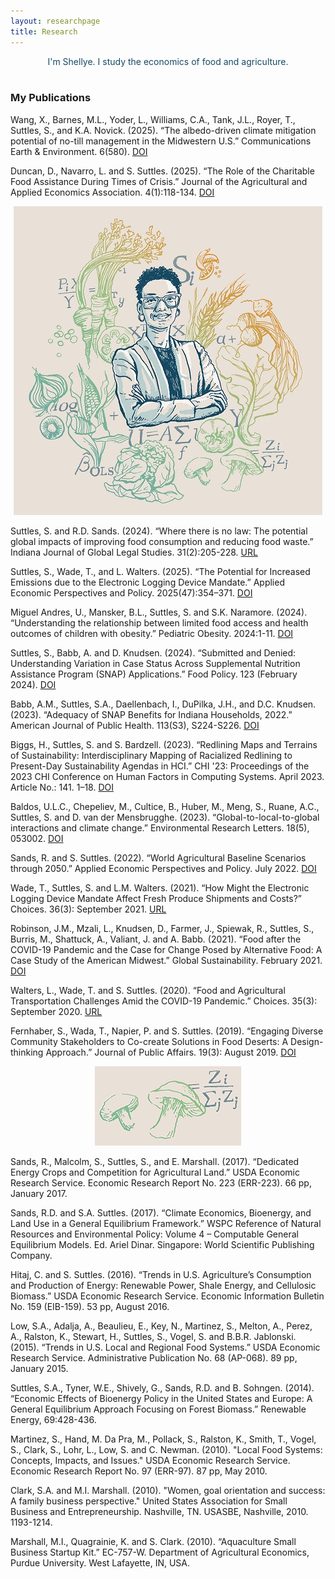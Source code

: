 ```yaml
---
layout: researchpage
title: Research
---
```

<font color="#164a63">
<center>I'm Shellye. I study the economics of food and agriculture.</center>
</font>

<br/>


### My Publications
Wang, X., Barnes, M.L., Yoder, L., Williams, C.A., Tank, J.L., Royer, T., Suttles, S., and K.A. Novick. (2025). “The albedo-driven climate mitigation potential of no-till management in the Midwestern U.S.” Communications Earth & Environment. 6(580). [DOI](https://doi.org/10.1038/s43247-025-02549-x)

Duncan, D., Navarro, L. and S. Suttles. (2025). “The Role of the Charitable Food Assistance During Times of Crisis.” Journal of the Agricultural and Applied Economics Association. 4(1):118-134. [DOI](https://doi.org/10.1002/jaa2.70006)

<center>
<img src="/assets/img/shellye-illustrated-smallest.jpg" alt="Shellye">
</center>

Suttles, S. and R.D. Sands. (2024). “Where there is no law: The potential global impacts of improving food consumption and reducing food waste.” Indiana Journal of Global Legal Studies. 31(2):205-228. [URL](https://muse.jhu.edu/pub/3/article/949740)

Suttles, S., Wade, T., and L. Walters. (2025). “The Potential for Increased Emissions due to the Electronic Logging Device Mandate.” Applied Economic Perspectives and Policy. 2025(47):354–371. [DOI](https://doi.org/10.1002/aepp.13469)

Miguel Andres, U., Mansker, B.L., Suttles, S. and S.K. Naramore. (2024). “Understanding the relationship between limited food access and health outcomes of children with obesity.” Pediatric Obesity. 2024:1-11. [DOI]( https://doi.org/10.1111/ijpo.13151)

Suttles, S., Babb, A. and D. Knudsen. (2024). “Submitted and Denied: Understanding Variation in Case Status Across Supplemental Nutrition Assistance Program (SNAP) Applications.”  Food Policy. 123 (February 2024). [DOI](https://doi.org/10.1016/j.foodpol.2023.102588)

Babb, A.M., Suttles, S.A., Daellenbach, I., DuPilka, J.H., and D.C. Knudsen. (2023). “Adequacy of SNAP Benefits for Indiana Households, 2022.” American Journal of Public Health. 113(S3), S224-S226. [DOI](https://doi.org/10.2105/AJPH.2023.307408)

Biggs, H., Suttles, S. and S. Bardzell. (2023). “Redlining Maps and Terrains of Sustainability: Interdisciplinary Mapping of Racialized Redlining to Present-Day Sustainability Agendas in HCI.” CHI '23: Proceedings of the 2023 CHI Conference on Human Factors in Computing Systems. April 2023. Article No.: 141. 1–18. [DOI](https://doi.org/10.1145/3544548.3581491)

Baldos, U.L.C., Chepeliev, M., Cultice, B., Huber, M., Meng, S., Ruane, A.C., Suttles, S. and D. van der Mensbrugghe. (2023). “Global-to-local-to-global interactions and climate change.” Environmental Research Letters. 18(5), 053002. [DOI](https://doi.org/10.1088/1748-9326/acc95c)

Sands, R. and S. Suttles. (2022). “World Agricultural Baseline Scenarios through 2050.”  Applied Economic Perspectives and Policy. July 2022. [DOI](https://doi.org/10.1002/aepp.13309)

Wade, T., Suttles, S. and L.M. Walters. (2021). “How Might the Electronic Logging Device Mandate Affect Fresh Produce Shipments and Costs?” Choices. 36(3): September 2021. [URL](https://www.jstor.org/stable/27098604)

Robinson, J.M., Mzali, L., Knudsen, D., Farmer, J., Spiewak, R., Suttles, S., Burris, M., Shattuck, A., Valiant, J. and A. Babb. (2021). “Food after the COVID-19 Pandemic and the Case for Change Posed by Alternative Food: A Case Study of the American Midwest.” Global Sustainability. February 2021. [DOI](https://doi.org/10.1017/sus.2021.5)

Walters, L., Wade, T. and S. Suttles. (2020). “Food and Agricultural Transportation Challenges Amid the COVID-19 Pandemic.” Choices. 35(3): September 2020. [URL](https://www.jstor.org/stable/27098566)

Fernhaber, S., Wada, T., Napier, P. and S. Suttles. (2019). “Engaging Diverse Community Stakeholders to Co-create Solutions in Food Deserts: A Design-thinking Approach.” Journal of Public Affairs. 19(3): August 2019. [DOI]( https://doi.org/10.1002/pa.1874)

<center>
<img src="/assets/img/twomushroom002_small.png" alt="Two mushrooms and equation">
</center>

Sands, R., Malcolm, S., Suttles, S., and E. Marshall. (2017). “Dedicated Energy Crops and Competition for Agricultural Land.” USDA Economic Research Service. Economic Research Report No. 223 (ERR-223). 66 pp, January 2017.

Sands, R.D. and S.A. Suttles. (2017). “Climate Economics, Bioenergy, and Land Use in a General Equilibrium Framework.” WSPC Reference of Natural Resources and Environmental Policy: Volume 4 – Computable General Equilibrium Models. Ed. Ariel Dinar. Singapore: World Scientific Publishing Company.

Hitaj, C. and S. Suttles. (2016). “Trends in U.S. Agriculture’s Consumption and Production of Energy: Renewable Power, Shale Energy, and Cellulosic Biomass.” USDA Economic Research Service. Economic Information Bulletin No. 159 (EIB-159). 53 pp, August 2016.

Low, S.A., Adalja, A., Beaulieu, E., Key, N., Martinez, S., Melton, A., Perez, A., Ralston, K., Stewart, H., Suttles, S., Vogel, S. and B.B.R. Jablonski. (2015). “Trends in U.S. Local and Regional Food Systems.” USDA Economic Research Service. Administrative Publication No. 68 (AP-068). 89 pp, January 2015.

Suttles, S.A., Tyner, W.E., Shively, G., Sands, R.D. and B. Sohngen. (2014). “Economic Effects of Bioenergy Policy in the United States and Europe: A General Equilibrium Approach Focusing on Forest Biomass.” Renewable Energy, 69:428-436.

Martinez, S., Hand, M. Da Pra, M., Pollack, S., Ralston, K., Smith, T., Vogel, S., Clark, S., Lohr, L., Low, S. and C. Newman. (2010). "Local Food Systems: Concepts, Impacts, and Issues." USDA Economic Research Service. Economic Research Report No. 97 (ERR-97). 87 pp, May 2010.

Clark, S.A. and M.I. Marshall. (2010). "Women, goal orientation and success: A family business perspective." United States Association for Small Business and Entrepreneurship. Nashville, TN. USASBE, Nashville, 2010. 1193-1214.

Marshall, M.I., Quagrainie, K. and S. Clark. (2010). “Aquaculture Small Business Startup Kit.” EC-757-W. Department of Agricultural Economics, Purdue University. West Lafayette, IN, USA.

